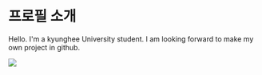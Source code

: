 # 프로필 소개

Hello. I'm a kyunghee University student. I am looking forward to make my own project in github. 

<a href="ttps://instagram.com/jong_stone_ph?utm_source=qr&igshid=NGExMmI2YTkyZg%3D%3D">
    <img 
        src="https://img.shields.io/badge/Instagram-E4405F
?style=flat-square&logo=Instagram&link=ttps://instagram.com/jong_stone_ph?utm_source=qr&igshid=NGExMmI2YTkyZg%3D%3D/"
logoColor=white"/>
